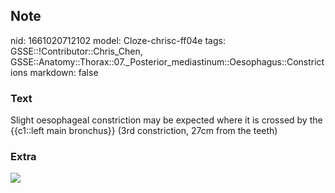 ## Note
nid: 1661020712102
model: Cloze-chrisc-ff04e
tags: GSSE::!Contributor::Chris_Chen, GSSE::Anatomy::Thorax::07._Posterior_mediastinum::Oesophagus::Constrictions
markdown: false

### Text
Slight oesophageal constriction may be expected where it is crossed by the {{c1::left main bronchus}} (3rd constriction, 27cm from the teeth)

### Extra
<img src="79c4822ac85348490448210beff1191d.jpg">
